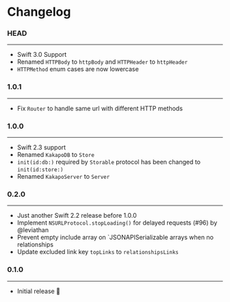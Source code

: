 # Changelog

### HEAD
--------------

- Swift 3.0 Support
- Renamed `HTTPBody` to `httpBody` and `HTTPHeader` to `httpHeader`
- `HTTPMethod` enum cases are now lowercase

### 1.0.1
-----------

- Fix `Router` to handle same url with different HTTP methods

### 1.0.0
------------

- Swift 2.3 support
- Renamed `KakapoDB` to `Store`
- `init(id:db:)` required by `Storable` protocol has been changed to `init(id:store:)`
- Renamed `KakapoServer` to `Server`

### 0.2.0
------------

- Just another Swift 2.2 release before 1.0.0
- Implement `NSURLProtocol.stopLoading()` for delayed requests (#96) by @leviathan
- Prevent empty include array on `JSONAPISerializable arrays when no relationships
- Update excluded link key `topLinks` to `relationshipsLinks`

### 0.1.0
------------

- Initial release 🎉

